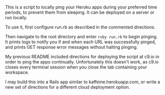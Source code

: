 This is a script to locally ping your Heroku apps during your preferred time
periods, to prevent them from sleeping. It can be deployed on a server or run
locally.

To use it, first configure run.rb as described in the commented directions.

Then navigate to the root directory and enter ```ruby run.rb``` to begin
pinging. It prints logs to notify you if and when each URL was successfully
pinged, and prints GET response error messages without halting pinging.

My previous README included directions for deploying the script at c9.io in
order to ping the apps continually. Unfortunately this doesn't work, as c9.io
closes every terminal session when you close the tab containing your workspace.

I may build this into a Rails app similar to kaffeine.herokuapp.com, or write
a new set of directions for a different cloud deployment option.
